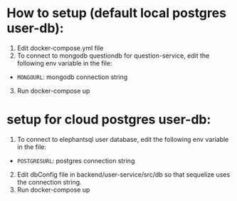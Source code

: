# How to setup (default local postgres user-db):
1. Edit docker-compose.yml file
2. To connect to mongodb questiondb for question-service, edit the following env variable in the file:
- `MONGOURL`: mongodb connection string
3. Run docker-compose up

# setup for cloud postgres user-db:
1. To connect to elephantsql user database, edit the following env variable in the file:
- `POSTGRESURL`: postgres connection string
2. Edit dbConfig file in backend/user-service/src/db so that sequelize uses the connection string.
3. Run docker-compose up